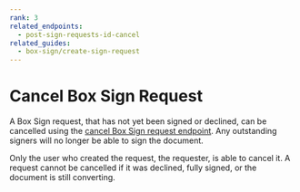 ```yaml
---
rank: 3
related_endpoints:
  - post-sign-requests-id-cancel
related_guides:
  - box-sign/create-sign-request
---
```

# Cancel Box Sign Request

A Box Sign request, that has not yet been signed or declined, can be cancelled
using the [cancel Box Sign request endpoint][cancel]. Any outstanding signers
will no longer be able to sign the document.

Only the user who created the request, the requester, is able to cancel it. A
request cannot be cancelled if it was declined, fully signed, or the document
is still converting.

<Samples id='post_sign_requests_id_cancel' />

[cancel]: e://post-sign-requests-id-cancel